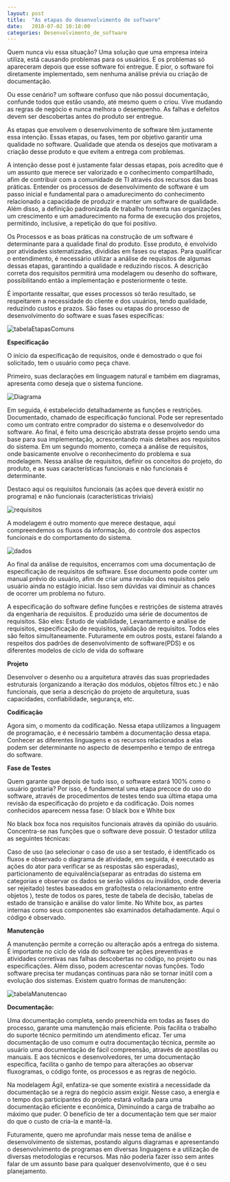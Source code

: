 ```yaml
---
layout: post
title:  "As etapas do desenvolvimento de software"
date:   2018-07-02 10:18:00
categories: Desenvolvimento_de_software
---
```

Quem nunca viu essa situação? Uma solução que uma empresa inteira  utiliza, está causando problemas para os usuários. E os problemas só apareceram depois que esse software foi entregue. E pior, o software foi diretamente implementado, sem nenhuma análise prévia ou criação de documentação.

Ou esse cenário? um software confuso que não possui documentação, confunde todos que estão usando, até mesmo quem o criou. Vive mudando as regras de negócio e nunca melhora o desempenho.
As falhas e defeitos devem ser descobertas antes do produto ser entregue. 

As etapas que envolvem o desenvolvimento de software têm justamente essa intenção. Essas etapas, ou fases, tem por objetivo garantir uma qualidade no software. Qualidade que atenda os desejos que motivaram a criação desse produto e que evitem a entrega com problemas.

A intenção desse post é justamente falar dessas etapas, pois acredito que é um assunto que merece ser valorizado e o conhecimento compartilhado, afim de contribuir com a comunidade de TI através dos recursos das boas práticas. 
Entender os processos de desenvolvimento de software é um passo inicial e fundamental para o amadurecimento do conhecimento relacionado a capacidade de produzir e manter um software de qualidade. Além disso, a definição padronizada de trabalho fomenta nas organizações um crescimento e um amadurecimento na forma de execução dos projetos, permitindo, inclusive, a repetição do que foi positivo.

Os Processos e as boas práticas na construção de um software é determinante para a qualidade final do produto. Esse produto, é envolvido por atividades sistematizadas, divididas em fases ou etapas. Para qualificar o entendimento, é necessário utilizar a análise de requisitos de algumas dessas etapas, garantindo a qualidade e reduzindo riscos. A descrição correta dos requisitos permitirá uma modelagem ou desenho do software, possibilitando então a implementação e posteriormente o teste.

É importante ressaltar, que esses processos só terão resultado, se respeitarem a necessidade do cliente e dos usuários, tendo qualidade, reduzindo custos e prazos. São fases ou etapas do processo de desenvolvimento do software e suas fases específicas:


![tabelaEtapasComuns](https://raw.githubusercontent.com/Tvitor/Tvitor.github.io/master/assets/images/imagePosts/Tabela%201%202018-07-02%2010-48.PNG)

**Especificação**

O início da especificação de requisitos, onde é demostrado o que foi solicitado, tem o usuário como peça chave. 

Primeiro, suas declarações em linguagem natural e também em diagramas, apresenta como deseja que o sistema funcione.

![Diagrama](https://raw.githubusercontent.com/Tvitor/Tvitor.github.io/master/assets/images/imagePosts/dados%202018-07-02.PNG)

 Em seguida, é estabelecido detalhadamente as funções e restrições. Documentado, chamado de especificação funcional. Pode ser representado como um contrato entre comprador do sistema e o desenvolvedor do software. Ao final, é feito uma descrição abstrata desse projeto sendo uma base para sua implementação, acrescentando mais detalhes aos requisitos do sistema.
Em um segundo momento, começa a análise de requisitos, onde basicamente envolve o reconhecimento do problema e sua modelagem. Nessa análise de requisitos, definir os conceitos do projeto, do produto, e as suas características funcionais e não funcionais é determinante.

Destaco aqui os requisitos funcionais (as ações que deverá existir no programa) e não funcionais (características triviais)

![requisitos](https://raw.githubusercontent.com/Tvitor/Tvitor.github.io/master/assets/images/imagePosts/levantamento%20de%20requisitos%202018-07-02.PNG)

A modelagem é outro momento que merece destaque, aqui compreendemos os fluxos da informação, do controle dos aspectos funcionais e do comportamento do sistema.

![dados](https://raw.githubusercontent.com/Tvitor/Tvitor.github.io/master/assets/images/imagePosts/dados%202018-07-02.PNG)

Ao final da análise de requisitos, encerramos com uma documentação de especificação de requisitos de software. Esse documento pode conter um manual prévio do usuário, afim de criar uma revisão dos requisitos pelo usuário ainda no estágio inicial. Isso sem dúvidas vai diminuir as chances de ocorrer um problema no futuro.

A especificação do software define funções e restrições de sistema através da engenharia de requisitos. É produzido uma série de documentos de requisitos.
São eles: Estudo de viabilidade, Levantamento e análise de requisitos, especificação de requisitos, validação de requisitos. Todos eles são feitos simultaneamente.
Futuramente em outros posts, estarei falando a respeitos dos padrões de desenvolvimento de software(PDS) e os diferentes modelos de ciclo de vida do software

**Projeto**

Desenvolver o desenho ou a arquitetura através das suas propriedades estruturais (organizando a iteração dos módulos, objetos filtros etc.) e não funcionais, que seria a descrição do projeto de arquitetura, suas capacidades, confiabilidade, segurança, etc.

**Codificação**

Agora sim, o momento da codificação. Nessa etapa utilizamos a linguagem de programação, e é necessário também a documentação dessa etapa. Conhecer as diferentes linguagens e os recursos relacionados a elas podem ser determinante no aspecto de desempenho e tempo de entrega do software.



**Fase de Testes**

Quem garante que depois de tudo isso, o software estará 100% como o usuário gostaria? Por isso, é fundamental uma etapa precoce do uso do software, através de procedimentos de testes tendo sua última etapa uma revisão da especificação do projeto e da codificação. Dois nomes conhecidos aparecem nessa fase: O black box e White box

No black box foca nos requisitos funcionais através da opinião do usuário. Concentra-se nas funções que o software deve possuir. O testador utiliza as seguintes técnicas: 

Caso de uso (ao selecionar o caso de uso a ser testado, é identificado os fluxos e observado o diagrama de atividade, em seguida, é executado as ações do ator para verificar se as respostas são esperadas), particionamento de equivalência(separar as entradas do sistema em categorias e observar os dados se serão válidos ou inválidos, onde deveria ser rejeitado) testes baseados em grafo(testa o relacionamento entre objetos ), teste de todos os pares, teste de tabela de decisão, tabelas de estado de transição e análise do valor limite. 
No White box, as partes internas como seus componentes são examinados detalhadamente. Aqui o código é observado.

**Manutenção**

A manutenção permite a correção ou alteração após a entrega do sistema. É importante no ciclo de vida do software ter ações preventivas e atividades corretivas nas falhas descobertas no código, no projeto ou nas especificações. Além disso, podem acrescentar novas funções. Todo software precisa ter mudanças continuas para não se tornar inútil com a evolução dos sistemas. Existem quatro formas de manutenção:

![tabelaManutencao](https://raw.githubusercontent.com/Tvitor/Tvitor.github.io/master/assets/images/imagePosts/Tabela%202%202018-07-02%2010-48.PNG)

**Documentação:** 

Uma documentação completa, sendo preenchida em todas as fases do processo, garante uma manutenção mais eficiente. Pois facilita o trabalho do suporte técnico permitindo um atendimento eficaz.  Ter uma documentação de uso comum e outra documentação técnica, permite ao usuário uma documentação de fácil compreensão, através de apostilas ou manuais. E aos técnicos e desenvolvedores, ter uma documentação específica, facilita o ganho de tempo para alterações ao observar fluxogramas, o código fonte, os processos e as regras de negócio.

Na modelagem Ágil, enfatiza-se que somente existirá a necessidade da documentação se a regra do negócio assim exigir. Nesse caso, a energia e o tempo dos participantes do projeto estará voltada para uma documentação eficiente e econômica, Diminuindo a carga de trabalho ao máximo que puder. O benefício de ter a documentação tem que ser maior do que o custo de cria-la e mantê-la. 

Futuramente, quero me aprofundar mais nesse tema de análise e desenvolvimento de sistemas, postando alguns diagramas e apresentando o desenvolvimento de programas em diversas linguagens e a utilização de diversas metodologias e recursos. Mas não poderia fazer isso sem antes falar de um assunto base para qualquer desenvolvimento, que é o seu planejamento.


